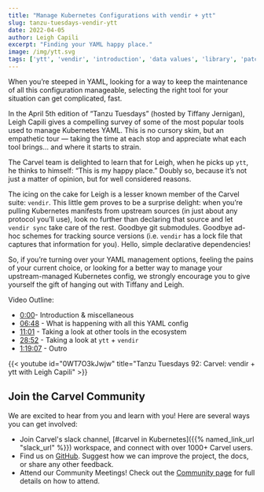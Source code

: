 ```yaml
---
title: "Manage Kubernetes Configurations with vendir + ytt"
slug: tanzu-tuesdays-vendir-ytt
date: 2022-04-05
author: Leigh Capili
excerpt: "Finding your YAML happy place."
image: /img/ytt.svg
tags: ['ytt', 'vendir', 'introduction', 'data values', 'library', 'patching', 'helm', 'kustomize']
---
```


When you’re steeped in YAML, looking for a way to keep the maintenance of all this configuration manageable, 
selecting the right tool for your situation can get complicated, fast.

In the April 5th edition of “Tanzu Tuesdays” (hosted by Tiffany Jernigan), Leigh Capili
gives a compelling survey of some of the most popular tools used to manage Kubernetes YAML. This is no cursory skim, 
but an empathetic tour — taking the time at each stop and appreciate what each tool brings… and where it starts to strain.

The Carvel team is delighted to learn that for Leigh, when he picks up `ytt`, he thinks to himself: “This is my happy place.” 
Doubly so, because it’s not just a matter of opinion, but for well considered reasons.

The icing on the cake for Leigh is a lesser known member of the Carvel suite: `vendir`. 
This little gem proves to be a surprise delight: when you’re pulling Kubernetes manifests from upstream sources 
(in just about any protocol you’ll use), look no further than declaring that source and let `vendir sync` take care of the rest. 
Goodbye git submodules. Goodbye ad-hoc schemes for tracking source versions (i.e. `vendir` has a lock file that captures that information for you). 
Hello, simple declarative dependencies!

So, if you’re turning over your YAML management options, feeling the pains of your current choice, 
or looking for a better way to manage your upstream-managed Kubernetes config, we strongly encourage you to give yourself the gift of hanging out with Tiffany and Leigh.
 

Video Outline:
- [0:00](https://www.youtube.com/watch?v=0WT7O3kJwjw)- Introduction & miscellaneous
- [06:48](https://www.youtube.com/watch?v=0WT7O3kJwjw&t=408s) - What is happening with all this YAML config
- [11:01](https://www.youtube.com/watch?v=0WT7O3kJwjw&t=661s) - Taking a look at other tools in the ecosystem
- [28:52](https://www.youtube.com/watch?v=0WT7O3kJwjw&t=1732s) - Taking a look at `ytt` + `vendir`
- [1:19:07](https://www.youtube.com/watch?v=0WT7O3kJwjw&t=4747s) - Outro
<!-- https://gohugo.io/content-management/shortcodes/#youtube -->
{{< youtube id="0WT7O3kJwjw" title="Tanzu Tuesdays 92: Carvel: vendir + ytt with Leigh Capili" >}}

## Join the Carvel Community

We are excited to hear from you and learn with you! Here are several ways you can get involved:

* Join Carvel's slack channel, [#carvel in Kubernetes]({{% named_link_url "slack_url" %}}) workspace, and connect with over 1000+ Carvel users.
* Find us on [GitHub](https://github.com/carvel-dev/carvel). Suggest how we can improve the project, the docs, or share any other feedback.
* Attend our Community Meetings! Check out the [Community page](/community/) for full details on how to attend.
